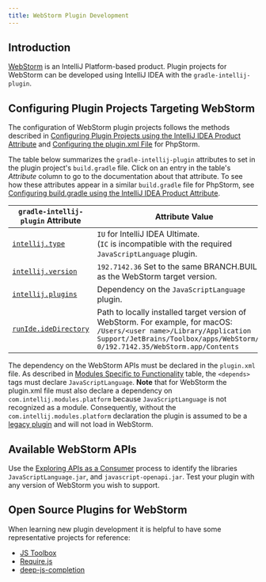 ```yaml
---
title: WebStorm Plugin Development
---
```

<!-- Copyright 2000-2020 JetBrains s.r.o. and other contributors. Use of this source code is governed by the Apache 2.0 license that can be found in the LICENSE file. -->

## Introduction
[WebStorm](https://www.jetbrains.com/webstorm/) is an IntelliJ Platform-based product.
Plugin projects for WebStorm can be developed using IntelliJ IDEA with the `gradle-intellij-plugin`.

## Configuring Plugin Projects Targeting WebStorm
The configuration of WebStorm plugin projects follows the methods described in [Configuring Plugin Projects using the IntelliJ IDEA Product Attribute](dev_alternate_products.md#configuring-plugin-projects-using-the-intellij-idea-product-attribute) and [Configuring the plugin.xml File](dev_alternate_products.md#configuring-pluginxml) for PhpStorm.

The table below summarizes the `gradle-intellij-plugin` attributes to set in the plugin project's `build.gradle` file.
Click on an entry in the table's *Attribute* column to go to the documentation about that attribute.
To see how these attributes appear in a similar `build.gradle` file for PhpStorm, see [Configuring build.gradle using the IntelliJ IDEA Product Attribute](/products/dev_alternate_products.md#configuring-buildgradle-using-the-intellij-idea-product-attribute).

| `gradle-intellij-plugin` Attribute | Attribute Value |
|-----------|-------|
| [`intellij.type`](https://github.com/JetBrains/gradle-intellij-plugin/blob/master/README.md#intellij-platform-properties) | `IU` for IntelliJ IDEA Ultimate.<br>(`IC` is incompatible with the required `JavaScriptLanguage` plugin.  |
| [`intellij.version`](https://github.com/JetBrains/gradle-intellij-plugin/blob/master/README.md#intellij-platform-properties) | `192.7142.36` Set to the same BRANCH.BUILD as the WebStorm target version. |
| [`intellij.plugins`](https://github.com/JetBrains/gradle-intellij-plugin/blob/master/README.md#intellij-platform-properties) | Dependency on the `JavaScriptLanguage` plugin. |
| [`runIde.ideDirectory`](https://github.com/JetBrains/gradle-intellij-plugin/blob/master/README.md#running-dsl) | Path to locally installed target version of WebStorm. For example, for macOS:<br>`/Users/<user name>/Library/Application Support/JetBrains/Toolbox/apps/WebStorm/ch-0/192.7142.35/WebStorm.app/Contents` |

The dependency on the WebStorm APIs must be declared in the `plugin.xml` file.
As described in [Modules Specific to Functionality](/basics/getting_started/plugin_compatibility.md#modules-specific-to-functionality) table, the `<depends>` tags must declare `JavaScriptLanguage`.
**Note** that for WebStorm the plugin.xml file must also declare a dependency on `com.intellij.modules.platform` because `JavaScriptLanguage` is not recognized as a module.
Consequently, without the `com.intellij.modules.platform` declaration the plugin is assumed to be a [legacy plugin](/basics/getting_started/plugin_compatibility.md#declaring-plugin-dependencies) and will not load in WebStorm.

## Available WebStorm APIs
Use the [Exploring APIs as a Consumer](/basics/getting_started/plugin_compatibility.md#exploring-apis-as-a-consumer) process to identify the libraries `JavaScriptLanguage.jar`, and `javascript-openapi.jar`.
Test your plugin with any version of WebStorm you wish to support.

## Open Source Plugins for WebStorm
When learning new plugin development it is helpful to have some representative projects for reference:
* [JS Toolbox](https://github.com/andresdominguez/jsToolbox) 
* [Require.​js](https://github.com/Fedott/WebStormRequireJsPlugin)
* [deep-js-completion](https://github.com/klesun/deep-js-completion)
